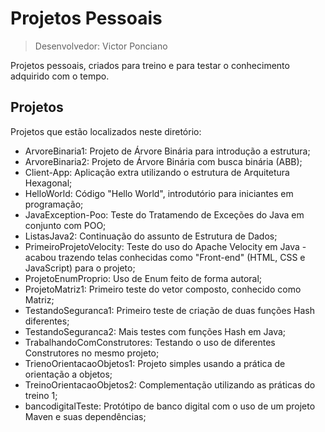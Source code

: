 # Projetos Pessoais

> Desenvolvedor: Victor Ponciano

Projetos pessoais, criados para treino e para testar o conhecimento adquirido com o tempo.

## Projetos

Projetos que estão localizados neste diretório:

+ ArvoreBinaria1: Projeto de Árvore Binária para introdução a estrutura;
+ ArvoreBinaria2: Projeto de Árvore Binária com busca binária (ABB);
+ Client-App: Aplicação extra utilizando o estrutura de Arquitetura Hexagonal;
+ HelloWorld: Código "Hello World", introdutório para iniciantes em programação;
+ JavaException-Poo: Teste do Tratamendo de Exceções do Java em conjunto com POO;
+ ListasJava2: Continuação do assunto de Estrutura de Dados;
+ PrimeiroProjetoVelocity: Teste do uso do Apache Velocity em Java - acabou trazendo telas conhecidas como "Front-end" (HTML, CSS e JavaScript) para o projeto;
+ ProjetoEnumProprio: Uso de Enum feito de forma autoral;
+ ProjetoMatriz1: Primeiro teste do vetor composto, conhecido como Matriz;
+ TestandoSeguranca1: Primeiro teste de criação de duas funções Hash diferentes;
+ TestandoSeguranca2: Mais testes com funções Hash em Java;
+ TrabalhandoComConstrutores: Testando o uso de diferentes Construtores no mesmo projeto;
+ TrienoOrientacaoObjetos1: Projeto simples usando a prática de orientação a objetos;
+ TreinoOrientacaoObjetos2: Complementação utilizando as práticas do treino 1;
+ bancodigitalTeste: Protótipo de banco digital com o uso de um projeto Maven e suas dependências;